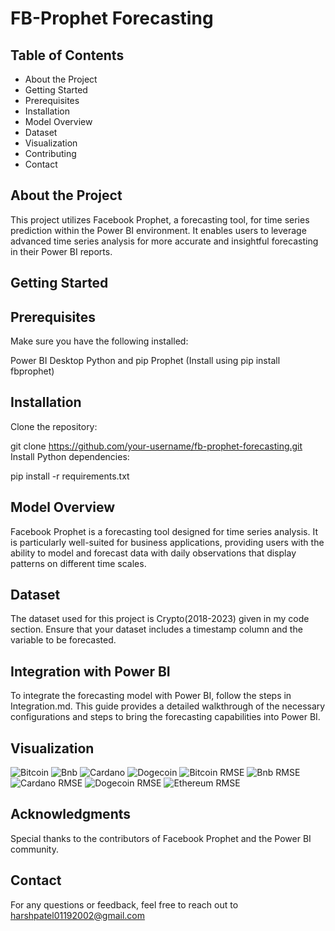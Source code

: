 # FB-Prophet Forecasting

## Table of Contents

- About the Project
- Getting Started
- Prerequisites
- Installation
- Model Overview
- Dataset
- Visualization
- Contributing
- Contact

## About the Project
This project utilizes Facebook Prophet, a forecasting tool, for time series prediction within the Power BI environment. It enables users to leverage advanced time series analysis for more accurate and insightful forecasting in their Power BI reports.

## Getting Started

## Prerequisites
Make sure you have the following installed:

Power BI Desktop
Python and pip
Prophet (Install using pip install fbprophet)

## Installation
Clone the repository:

git clone https://github.com/your-username/fb-prophet-forecasting.git
Install Python dependencies:

pip install -r requirements.txt

## Model Overview
Facebook Prophet is a forecasting tool designed for time series analysis. It is particularly well-suited for business applications, providing users with the ability to model and forecast data with daily observations that display patterns on different time scales.

## Dataset
The dataset used for this project is Crypto(2018-2023) given in my code section. Ensure that your dataset includes a timestamp column and the variable to be forecasted.

## Integration with Power BI
To integrate the forecasting model with Power BI, follow the steps in Integration.md. This guide provides a detailed walkthrough of the necessary configurations and steps to bring the forecasting capabilities into Power BI.

## Visualization
![Bitcoin](https://github.com/Ranvi2002/FB-Prophet/assets/104156042/f1c17ebc-ae13-4e75-9ba5-7fb81c3db0e1)
![Bnb](https://github.com/Ranvi2002/FB-Prophet/assets/104156042/da4c5954-21aa-4dc0-a567-43cd88ca9a0d)
![Cardano](https://github.com/Ranvi2002/FB-Prophet/assets/104156042/77cebda7-9aaa-4409-b2f8-fa0f36119e72)
![Dogecoin](https://github.com/Ranvi2002/FB-Prophet/assets/104156042/7aa3cbfd-f25c-42bb-b3e9-2dbccd2da2df)
![Bitcoin RMSE](https://github.com/Ranvi2002/FB-Prophet/assets/104156042/b4c9ff74-dbd5-4e5b-8af6-7dbf5f651240)
![Bnb RMSE](https://github.com/Ranvi2002/FB-Prophet/assets/104156042/3064ce22-160f-4052-ae17-9ff72cd2250d)
![Cardano RMSE](https://github.com/Ranvi2002/FB-Prophet/assets/104156042/f6686303-6ab5-4ef2-8b32-5743b91dfabb)
![Dogecoin RMSE](https://github.com/Ranvi2002/FB-Prophet/assets/104156042/84738611-1c84-4471-b453-b65b935fe543)
![Ethereum RMSE](https://github.com/Ranvi2002/FB-Prophet/assets/104156042/03b1b67b-86ce-4d7f-926f-03d53119de3e)

## Acknowledgments
Special thanks to the contributors of Facebook Prophet and the Power BI community.

## Contact
For any questions or feedback, feel free to reach out to harshpatel01192002@gmail.com

